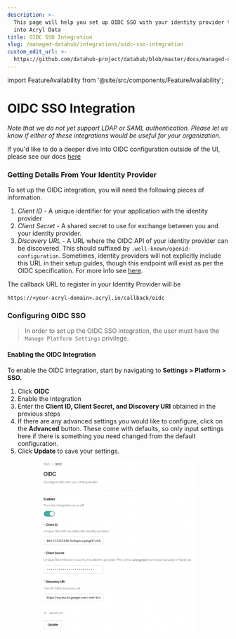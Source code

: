 ```yaml
---
description: >-
  This page will help you set up OIDC SSO with your identity provider to log
  into Acryl Data
title: OIDC SSO Integration
slug: /managed-datahub/integrations/oidc-sso-integration
custom_edit_url: >-
  https://github.com/datahub-project/datahub/blob/master/docs/managed-datahub/integrations/oidc-sso-integration.md
---
```

import FeatureAvailability from '@site/src/components/FeatureAvailability';


# OIDC SSO Integration
<FeatureAvailability saasOnly />


_Note that we do not yet support LDAP or SAML authentication. Please let us know if either of these integrations would be useful for your organization._

If you'd like to do a deeper dive into OIDC configuration outside of the UI, please see our docs [here](/docs/authentication/guides/sso/configure-oidc-react.md)

### Getting Details From Your Identity Provider

To set up the OIDC integration, you will need the following pieces of information.

1. _Client ID_ - A unique identifier for your application with the identity provider
2. _Client Secret_ - A shared secret to use for exchange between you and your identity provider.
3. _Discovery URL_ - A URL where the OIDC API of your identity provider can be discovered. This should suffixed by `.well-known/openid-configuration`. Sometimes, identity providers will not explicitly include this URL in their setup guides, though this endpoint will exist as per the OIDC specification. For more info see [here](http://openid.net/specs/openid-connect-discovery-1_0.html).

The callback URL to register in your Identity Provider will be

```
https://<your-acryl-domain>.acryl.io/callback/oidc 
```

### Configuring OIDC SSO

> In order to set up the OIDC SSO integration, the user must have the `Manage Platform Settings` privilege.

#### Enabling the OIDC Integration

To enable the OIDC integration, start by navigating to **Settings > Platform > SSO.**

1. Click **OIDC**
2. Enable the Integration
3. Enter the **Client ID, Client Secret, and Discovery URI** obtained in the previous steps
4. If there are any advanced settings you would like to configure, click on the **Advanced** button. These come with defaults, so only input settings here if there is something you need changed from the default configuration.
5. Click **Update** to save your settings.


<p align="center">
  <img width="70%"  src="https://raw.githubusercontent.com/datahub-project/static-assets/main/imgs/saas/image-(10).png"/>
</p>

